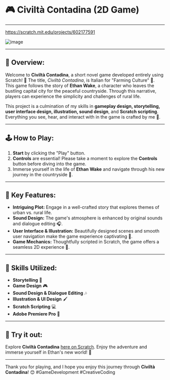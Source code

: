 # 🎮 **Civiltà Contadina (2D Game)**

---
https://scratch.mit.edu/projects/602177591

![image](https://github.com/user-attachments/assets/c584f8ae-3196-4bcf-bdf4-21b01cbe89bc)

---

## 📖 **Overview:**

Welcome to **Civiltà Contadina**, a short novel game developed entirely using Scratch! 🌾 The title, *Civiltà Contadina*, is Italian for "Farming Culture" 🌿. This game follows the story of **Ethan Wake**, a character who leaves the bustling capital city for the peaceful countryside. Through this narrative, players can experience the simplicity and challenges of rural life.

This project is a culmination of my skills in **gameplay design, storytelling, user interface design, illustration, sound design**, and **Scratch scripting**. Everything you see, hear, and interact with in the game is crafted by me 🎨.

---

## 🕹️ **How to Play:**

1. **Start** by clicking the "Play" button.
2. **Controls** are essential! Please take a moment to explore the **Controls** button before diving into the game.
3. Immerse yourself in the life of **Ethan Wake** and navigate through his new journey in the countryside 🌾.

---

## 🎨 **Key Features:**

- **Intriguing Plot:** Engage in a well-crafted story that explores themes of urban vs. rural life.
- **Sound Design:** The game's atmosphere is enhanced by original sounds and dialogue editing 🎧.
- **User Interface & Illustration:** Beautifully designed scenes and smooth user navigation make the game experience captivating 🎨.
- **Game Mechanics:** Thoughtfully scripted in Scratch, the game offers a seamless 2D experience 🚀.

---

## 🔧 **Skills Utilized:**

- **Storytelling** 📝
- **Game Design** 🎮
- **Sound Design & Dialogue Editing** 🎶
- **Illustration & UI Design** 🖌️
- **Scratch Scripting** 💻
- **Adobe Premiere Pro** 🎥

---

## 🔗 **Try it out:**
Explore **Civiltà Contadina** [here on Scratch](https://scratch.mit.edu/projects/602177591). Enjoy the adventure and immerse yourself in Ethan's new world! 🚜

---

Thank you for playing, and I hope you enjoy this journey through **Civiltà Contadina**! 😊 #GameDevelopment #CreativeCoding
